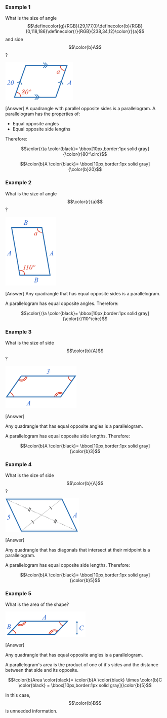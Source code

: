 
### Example 1

What is the size of angle $$\definecolor{g}{RGB}{29,177,0}\definecolor{b}{RGB}{0,118,186}\definecolor{r}{RGB}{238,34,12}\color{r}{a}$$ and side $$\color{b}A$$?

![](ex1.png)

<hintLow>[Answer]
A quadrangle with parallel opposite sides is a parallelogram. A parallelogram has the properties of:

* Equal opposite angles
* Equal opposite side lengths

Therefore:

$$\color{r}a \color{black}= \bbox[10px,border:1px solid gray]{\color{r}80^\circ}$$

$$\color{b}A \color{black}= \bbox[10px,border:1px solid gray]{\color{b}20}$$
</hintLow>

### Example 2
What is the size of angle $$\color{r}{a}$$?

![](ex2.png)

<hintLow>[Answer]
Any quadrangle that has equal opposite sides is a parallelogram.

A parallelogram has equal opposite angles. Therefore:

$$\color{r}a \color{black}= \bbox[10px,border:1px solid gray]{\color{r}110^\circ}$$
</hintLow>


### Example 3
What is the size of side $$\color{b}{A}$$?

![](ex3.png)

<hintLow>[Answer]

Any quadrangle that has equal opposite angles is a parallelogram.

A parallelogram has equal opposite side lengths. Therefore:

$$\color{b}A \color{black}= \bbox[10px,border:1px solid gray]{\color{b}3}$$

</hintLow>

### Example 4
What is the size of side $$\color{b}{A}$$?

![](ex4.png)

<hintLow>[Answer]

Any quadrangle that has diagonals that intersect at their midpoint is a parallelogram.

A parallelogram has equal opposite side lengths. Therefore:

$$\color{b}A \color{black}= \bbox[10px,border:1px solid gray]{\color{b}5}$$

</hintLow>


### Example 5
What is the area of the shape?

![](ex5.png)

<hintLow>[Answer]

Any quadrangle that has equal opposite angles is a parallelogram.

A parallelogram's area is the product of one of it's sides and the distance between that side and its opposite.

$$\color{b}Area \color{black}= \color{b}A \color{black} \times \color{b}C \color{black} = \bbox[10px,border:1px solid gray]{\color{b}5}$$

In this case, $$\color{b}B$$ is unneeded information.
</hintLow>
